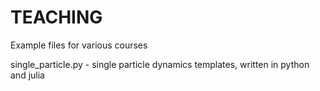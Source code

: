 # TEACHING
Example files for various courses

single_particle.py - single particle dynamics templates, written in python and julia
